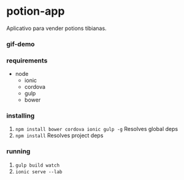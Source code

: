 # potion-app
Aplicativo para vender potions tibianas.

### gif-demo

### requirements

* node
  * ionic
  * cordova
  * gulp
  * bower

### installing

1. `npm install bower cordova ionic gulp -g`
  Resolves global deps
2. `npm install`
  Resolves project deps

### running

1. `gulp build watch`
2. `ionic serve --lab`